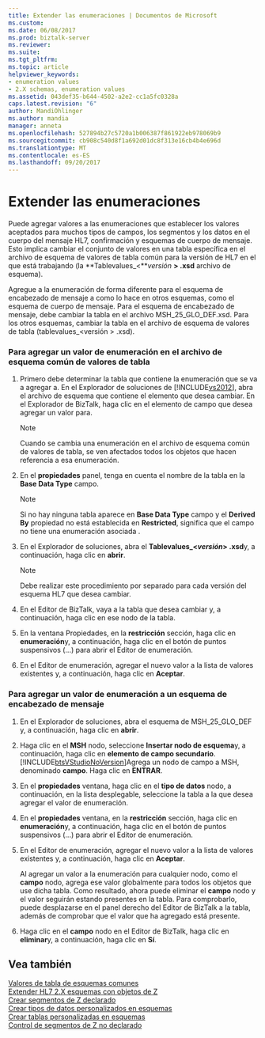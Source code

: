 ```yaml
---
title: Extender las enumeraciones | Documentos de Microsoft
ms.custom: 
ms.date: 06/08/2017
ms.prod: biztalk-server
ms.reviewer: 
ms.suite: 
ms.tgt_pltfrm: 
ms.topic: article
helpviewer_keywords:
- enumeration values
- 2.X schemas, enumeration values
ms.assetid: 043def35-b644-4502-a2e2-cc1a5fc0328a
caps.latest.revision: "6"
author: MandiOhlinger
ms.author: mandia
manager: anneta
ms.openlocfilehash: 527894b27c5720a1b006387f861922eb978069b9
ms.sourcegitcommit: cb908c540d8f1a692d01dc8f313e16cb4b4e696d
ms.translationtype: MT
ms.contentlocale: es-ES
ms.lasthandoff: 09/20/2017
---
```

# <a name="extending-enumerations"></a>Extender las enumeraciones
Puede agregar valores a las enumeraciones que establecer los valores aceptados para muchos tipos de campos, los segmentos y los datos en el cuerpo del mensaje HL7, confirmación y esquemas de cuerpo de mensaje. Esto implica cambiar el conjunto de valores en una tabla específica en el archivo de esquema de valores de tabla común para la versión de HL7 en el que está trabajando (la **Tablevalues_\<***versión* **> .xsd** archivo de esquema).  
  
 Agregue a la enumeración de forma diferente para el esquema de encabezado de mensaje a como lo hace en otros esquemas, como el esquema de cuerpo de mensaje. Para el esquema de encabezado de mensaje, debe cambiar la tabla en el archivo MSH_25_GLO_DEF.xsd. Para los otros esquemas, cambiar la tabla en el archivo de esquema de valores de tabla (tablevalues_\<versión > .xsd).  
  
### <a name="to-add-an-enumeration-value-to-the-table-values-common-schema-file"></a>Para agregar un valor de enumeración en el archivo de esquema común de valores de tabla  
  
1.  Primero debe determinar la tabla que contiene la enumeración que se va a agregar a. En el Explorador de soluciones de [!INCLUDE[vs2012](../../includes/vs2012-md.md)], abra el archivo de esquema que contiene el elemento que desea cambiar. En el Explorador de BizTalk, haga clic en el elemento de campo que desea agregar un valor para.  
  
    > [!NOTE]
    >  Cuando se cambia una enumeración en el archivo de esquema común de valores de tabla, se ven afectados todos los objetos que hacen referencia a esa enumeración.  
  
2.  En el **propiedades** panel, tenga en cuenta el nombre de la tabla en la **Base Data Type** campo.  
  
    > [!NOTE]
    >  Si no hay ninguna tabla aparece en **Base Data Type** campo y el **Derived By** propiedad no está establecida en **Restricted**, significa que el campo no tiene una enumeración asociada .  
  
3.  En el Explorador de soluciones, abra el **Tablevalues_\<***versión***> .xsd**y, a continuación, haga clic en **abrir**.  
  
    > [!NOTE]
    >  Debe realizar este procedimiento por separado para cada versión del esquema HL7 que desea cambiar.  
  
4.  En el Editor de BizTalk, vaya a la tabla que desea cambiar y, a continuación, haga clic en ese nodo de la tabla.  
  
5.  En la ventana Propiedades, en la **restricción** sección, haga clic en **enumeración**y, a continuación, haga clic en el botón de puntos suspensivos (...) para abrir el Editor de enumeración.  
  
6.  En el Editor de enumeración, agregar el nuevo valor a la lista de valores existentes y, a continuación, haga clic en **Aceptar**.  
  
### <a name="to-add-an-enumeration-value-to-a-message-header-schema"></a>Para agregar un valor de enumeración a un esquema de encabezado de mensaje  
  
1.  En el Explorador de soluciones, abra el esquema de MSH_25_GLO_DEF y, a continuación, haga clic en **abrir**.  
  
2.  Haga clic en el **MSH** nodo, seleccione **Insertar nodo de esquema**y, a continuación, haga clic en **elemento de campo secundario**. [!INCLUDE[btsVStudioNoVersion](../../includes/btsvstudionoversion-md.md)]Agrega un nodo de campo a MSH, denominado **campo**. Haga clic en **ENTRAR**.  
  
3.  En el **propiedades** ventana, haga clic en el **tipo de datos** nodo, a continuación, en la lista desplegable, seleccione la tabla a la que desea agregar el valor de enumeración.  
  
4.  En el **propiedades** ventana, en la **restricción** sección, haga clic en **enumeración**y, a continuación, haga clic en el botón de puntos suspensivos (...) para abrir el Editor de enumeración.  
  
5.  En el Editor de enumeración, agregar el nuevo valor a la lista de valores existentes y, a continuación, haga clic en **Aceptar**.  
  
     Al agregar un valor a la enumeración para cualquier nodo, como el **campo** nodo, agrega ese valor globalmente para todos los objetos que use dicha tabla. Como resultado, ahora puede eliminar el **campo** nodo y el valor seguirán estando presentes en la tabla. Para comprobarlo, puede desplazarse en el panel derecho del Editor de BizTalk a la tabla, además de comprobar que el valor que ha agregado está presente.  
  
6.  Haga clic en el **campo** nodo en el Editor de BizTalk, haga clic en **eliminar**y, a continuación, haga clic en **Sí**.  
  
## <a name="see-also"></a>Vea también  
 [Valores de tabla de esquemas comunes](../../adapters-and-accelerators/accelerator-hl7/table-values-common-schemas.md)   
 [Extender HL7 2.X esquemas con objetos de Z](../../adapters-and-accelerators/accelerator-hl7/extending-hl7-2-x-schemas-with-z-objects.md)   
 [Crear segmentos de Z declarado](../../adapters-and-accelerators/accelerator-hl7/creating-declared-z-segments.md)   
 [Crear tipos de datos personalizados en esquemas](../../adapters-and-accelerators/accelerator-hl7/creating-custom-data-types-in-schemas.md)   
 [Crear tablas personalizadas en esquemas](../../adapters-and-accelerators/accelerator-hl7/creating-custom-tables-in-schemas.md)   
 [Control de segmentos de Z no declarado](../../adapters-and-accelerators/accelerator-hl7/handling-undeclared-z-segments.md)
